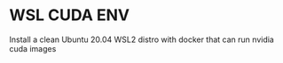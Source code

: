 # WSL CUDA ENV

Install a clean Ubuntu 20.04 WSL2 distro with docker that can run nvidia cuda images
